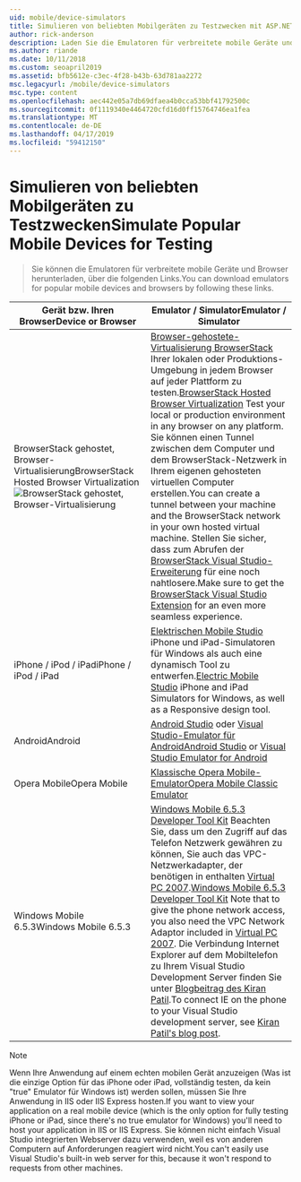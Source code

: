 ```yaml
---
uid: mobile/device-simulators
title: Simulieren von beliebten Mobilgeräten zu Testzwecken mit ASP.NET | Microsoft-Dokumentation
author: rick-anderson
description: Laden Sie die Emulatoren für verbreitete mobile Geräte und Browser mit Ihrer ASP.NET-Anwendung zu testen. Enthält, iPhone, Android, BrowserStack und vieles mehr.
ms.author: riande
ms.date: 10/11/2018
ms.custom: seoapril2019
ms.assetid: bfb5612e-c3ec-4f28-b43b-63d781aa2272
msc.legacyurl: /mobile/device-simulators
msc.type: content
ms.openlocfilehash: aec442e05a7db69dfaea4b0cca53bbf41792500c
ms.sourcegitcommit: 0f1119340e4464720cfd16d0ff15764746ea1fea
ms.translationtype: MT
ms.contentlocale: de-DE
ms.lasthandoff: 04/17/2019
ms.locfileid: "59412150"
---
```

# <a name="simulate-popular-mobile-devices-for-testing"></a><span data-ttu-id="7c88d-104">Simulieren von beliebten Mobilgeräten zu Testzwecken</span><span class="sxs-lookup"><span data-stu-id="7c88d-104">Simulate Popular Mobile Devices for Testing</span></span>

> <span data-ttu-id="7c88d-105">Sie können die Emulatoren für verbreitete mobile Geräte und Browser herunterladen, über die folgenden Links.</span><span class="sxs-lookup"><span data-stu-id="7c88d-105">You can download emulators for popular mobile devices and browsers by following these links.</span></span>

| <span data-ttu-id="7c88d-106">Gerät bzw. Ihren Browser</span><span class="sxs-lookup"><span data-stu-id="7c88d-106">Device or Browser</span></span> | <span data-ttu-id="7c88d-107">Emulator / Simulator</span><span class="sxs-lookup"><span data-stu-id="7c88d-107">Emulator / Simulator</span></span> |
| --- | --- |
| <span data-ttu-id="7c88d-108">BrowserStack gehostet, Browser-Virtualisierung</span><span class="sxs-lookup"><span data-stu-id="7c88d-108">BrowserStack Hosted Browser Virtualization</span></span> ![BrowserStack gehostet, Browser-Virtualisierung](device-simulators/_static/image1.png) | <span data-ttu-id="7c88d-110">[Browser-gehostete-Virtualisierung BrowserStack](http://browserstack.com) Ihrer lokalen oder Produktions-Umgebung in jedem Browser auf jeder Plattform zu testen.</span><span class="sxs-lookup"><span data-stu-id="7c88d-110">[BrowserStack Hosted Browser Virtualization](http://browserstack.com) Test your local or production environment in any browser on any platform.</span></span> <span data-ttu-id="7c88d-111">Sie können einen Tunnel zwischen dem Computer und dem BrowserStack-Netzwerk in Ihrem eigenen gehosteten virtuellen Computer erstellen.</span><span class="sxs-lookup"><span data-stu-id="7c88d-111">You can create a tunnel between your machine and the BrowserStack network in your own hosted virtual machine.</span></span> <span data-ttu-id="7c88d-112">Stellen Sie sicher, dass zum Abrufen der [BrowserStack Visual Studio-Erweiterung](https://marketplace.visualstudio.com/items?itemName=browserstackcom.BrowserStack) für eine noch nahtlosere.</span><span class="sxs-lookup"><span data-stu-id="7c88d-112">Make sure to get the [BrowserStack Visual Studio Extension](https://marketplace.visualstudio.com/items?itemName=browserstackcom.BrowserStack) for an even more seamless experience.</span></span> |
| <span data-ttu-id="7c88d-113">iPhone / iPod / iPad</span><span class="sxs-lookup"><span data-stu-id="7c88d-113">iPhone / iPod / iPad</span></span> | <span data-ttu-id="7c88d-114">[Elektrischen Mobile Studio](http://www.electricplum.com/studio.aspx) iPhone und iPad-Simulatoren für Windows als auch eine dynamisch Tool zu entwerfen.</span><span class="sxs-lookup"><span data-stu-id="7c88d-114">[Electric Mobile Studio](http://www.electricplum.com/studio.aspx) iPhone and iPad Simulators for Windows, as well as a Responsive design tool.</span></span> |
| <span data-ttu-id="7c88d-115">Android</span><span class="sxs-lookup"><span data-stu-id="7c88d-115">Android</span></span> | <span data-ttu-id="7c88d-116">[Android Studio](https://developer.android.com/studio/) oder [Visual Studio-Emulator für Android](https://visualstudio.microsoft.com/vs/msft-android-emulator/)</span><span class="sxs-lookup"><span data-stu-id="7c88d-116">[Android Studio](https://developer.android.com/studio/) or [Visual Studio Emulator for Android](https://visualstudio.microsoft.com/vs/msft-android-emulator/)</span></span> |
| <span data-ttu-id="7c88d-117">Opera Mobile</span><span class="sxs-lookup"><span data-stu-id="7c88d-117">Opera Mobile</span></span> | [<span data-ttu-id="7c88d-118">Klassische Opera Mobile-Emulator</span><span class="sxs-lookup"><span data-stu-id="7c88d-118">Opera Mobile Classic Emulator</span></span>](https://www.opera.com/developer/mobile-emulator) |
| <span data-ttu-id="7c88d-119">Windows Mobile 6.5.3</span><span class="sxs-lookup"><span data-stu-id="7c88d-119">Windows Mobile 6.5.3</span></span> | <span data-ttu-id="7c88d-120">[Windows Mobile 6.5.3 Developer Tool Kit](https://www.microsoft.com/downloads/en/details.aspx?FamilyID=c0213f68-2e01-4e5c-a8b2-35e081dcf1ca&amp;displaylang=en) Beachten Sie, dass um den Zugriff auf das Telefon Netzwerk gewähren zu können, Sie auch das VPC-Netzwerkadapter, der benötigen in enthalten [Virtual PC 2007](https://www.microsoft.com/downloads/en/details.aspx?FamilyID=04d26402-3199-48a3-afa2-2dc0b40a73b6&amp;DisplayLang=en).</span><span class="sxs-lookup"><span data-stu-id="7c88d-120">[Windows Mobile 6.5.3 Developer Tool Kit](https://www.microsoft.com/downloads/en/details.aspx?FamilyID=c0213f68-2e01-4e5c-a8b2-35e081dcf1ca&amp;displaylang=en) Note that to give the phone network access, you also need the VPC Network Adaptor included in [Virtual PC 2007](https://www.microsoft.com/downloads/en/details.aspx?FamilyID=04d26402-3199-48a3-afa2-2dc0b40a73b6&amp;DisplayLang=en).</span></span> <span data-ttu-id="7c88d-121">Die Verbindung Internet Explorer auf dem Mobiltelefon zu Ihrem Visual Studio Development Server finden Sie unter [Blogbeitrag des Kiran Patil](http://kiranpatils.wordpress.com/2009/11/19/access-internetlocal-website-from-your-windows-mobile-device-emulators/).</span><span class="sxs-lookup"><span data-stu-id="7c88d-121">To connect IE on the phone to your Visual Studio development server, see [Kiran Patil's blog post](http://kiranpatils.wordpress.com/2009/11/19/access-internetlocal-website-from-your-windows-mobile-device-emulators/).</span></span> |

> [!NOTE]
> <span data-ttu-id="7c88d-122">Wenn Ihre Anwendung auf einem echten mobilen Gerät anzuzeigen (Was ist die einzige Option für das iPhone oder iPad, vollständig testen, da kein "true" Emulator für Windows ist) werden sollen, müssen Sie Ihre Anwendung in IIS oder IIS Express hosten.</span><span class="sxs-lookup"><span data-stu-id="7c88d-122">If you want to view your application on a real mobile device (which is the only option for fully testing iPhone or iPad, since there's no true emulator for Windows) you'll need to host your application in IIS or IIS Express.</span></span> <span data-ttu-id="7c88d-123">Sie können nicht einfach Visual Studio integrierten Webserver dazu verwenden, weil es von anderen Computern auf Anforderungen reagiert wird nicht.</span><span class="sxs-lookup"><span data-stu-id="7c88d-123">You can't easily use Visual Studio's built-in web server for this, because it won't respond to requests from other machines.</span></span>

